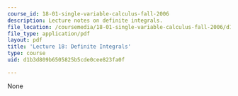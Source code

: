 ```yaml
---
course_id: 18-01-single-variable-calculus-fall-2006
description: Lecture notes on definite integrals.
file_location: /coursemedia/18-01-single-variable-calculus-fall-2006/d1b3d809b6505825b5cde0cee823fa0f_lec18.pdf
file_type: application/pdf
layout: pdf
title: 'Lecture 18: Definite Integrals'
type: course
uid: d1b3d809b6505825b5cde0cee823fa0f

---
```

None